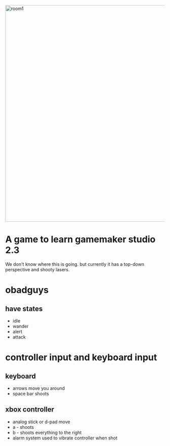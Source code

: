 <img width="684" alt="room1" src="https://user-images.githubusercontent.com/1490531/115492812-02326b80-a20f-11eb-8e37-bfcb93a6f82c.png">

# A game to learn gamemaker studio 2.3

We don't know where this is going. but currently it has a top-down perspective and shooty lasers.

# obadguys
## have states
* idle
* wander
* alert
* attack

# controller input and keyboard input
## keyboard
* arrows move you around
* space bar shoots
## xbox controller
* analog stick or d-pad move
* a - shoots
* b - shoots everything to the right
* alarm system used to vibrate controller when shot

